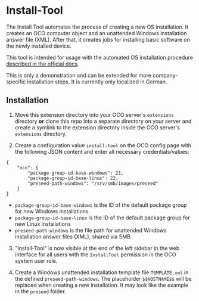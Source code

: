 # Install-Tool
The Install Tool automates the process of creating a new OS installation. It creates an OCO computer object and an unattended Windows installation answer file (XML). After that, it creates jobs for installing basic software on the newly installed device.

This tool is intended for usage with the automated OS installation procedure [described in the official docs](https://github.com/schorschii/OCO-Server/blob/master/docs/OS-Installation.md).

This is only a demonstration and can be extended for more company-specific installation steps. It is currently only localized in German.

## Installation
1. Move this extension directory into your OCO server's `extensions` directory **or** clone this repo into a separate directory on your server and create a symlink to the extension directory inside the OCO server's `extensions` directory.

2. Create a configuration value `install-tool` on the OCO config page with the following JSON content and enter all necessary credentials/values:
```
{
	"oco": {
		"package-group-id-base-windows": 21,
		"package-group-id-base-linux": 22,
		"preseed-path-windows": "/srv/smb/images/preseed"
	}
}
```
- `package-group-id-base-windows` is the ID of the default package group for new Windows installations
- `package-group-id-base-linux` is the ID of the default package group for new Linux installations
- `preseed-path-windows` is the file path for unattended Windows installation answer files (XML), shared via SMB

3. "Install-Tool" is now visible at the end of the left sidebar in the web interface for all users with the `InstallTool` permission in the OCO system user role.

4. Create a Windows unattended installation template file `TEMPLATE.xml` in the defined `preseed-path-windows`. The placeholder `$$HOSTNAME$$` will be replaced when creating a new installation. It may look like the example in the `preseed` folder.
